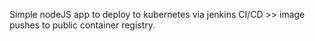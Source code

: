 Simple nodeJS app to deploy to kubernetes via jenkins CI/CD >> image pushes to public container registry.